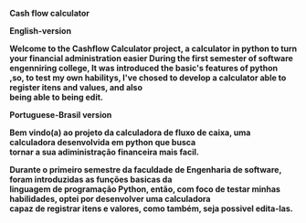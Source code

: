 <t1><Strong>Cash flow calculator</t1>

<t2><strong>English-version</t2>
<p> Welcome to the Cashflow Calculator project, a calculator in python to turn your financial administration easier
During the first semester of software engenniring college, It was introduced the basic's features of python<br>
,so, to test my own habilitys, I've chosed to develop a calculator able to register itens and values, and also<br>
being able to being edit.</p>
<t2>Portuguese-Brasil version</t2>
<p> Bem vindo(a) ao projeto da calculadora de fluxo de caixa, uma calculadora desenvolvida em python que busca<br>
  tornar a sua adiministração financeira mais facil.</p>
<p>Durante o primeiro semestre da faculdade de Engenharia de software, foram introduzidas as funções basicas da<br>
linguagem de programação Python, então, com foco de testar minhas habilidades, optei por desenvolver uma calculadora<br>
  capaz de registrar itens e valores, como também, seja possivel edita-las.</p>
